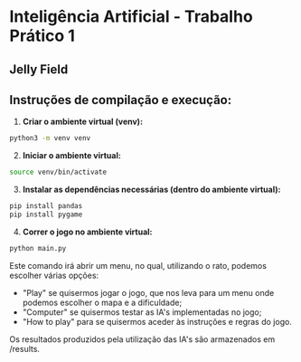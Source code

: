 # Inteligência Artificial - Trabalho Prático 1
## Jelly Field

## Instruções de compilação e execução:

1. **Criar o ambiente virtual (venv):**

```bash
python3 -m venv venv
```

2. **Iniciar o ambiente virtual:**

```bash
source venv/bin/activate
```

3. **Instalar as dependências necessárias (dentro do ambiente virtual):**

```bash
pip install pandas
pip install pygame
```

4. **Correr o jogo no ambiente virtual:**

```bash
python main.py
```

Este comando irá abrir um menu, no qual, utilizando o rato, podemos escolher várias opções:
- "Play" se quisermos jogar o jogo, que nos leva para um menu onde podemos escolher o mapa e a dificuldade;
- "Computer" se quisermos testar as IA's implementadas no jogo;
- "How to play" para se quisermos aceder às instruções e regras do jogo.

Os resultados produzidos pela utilização das IA's são armazenados em /results.